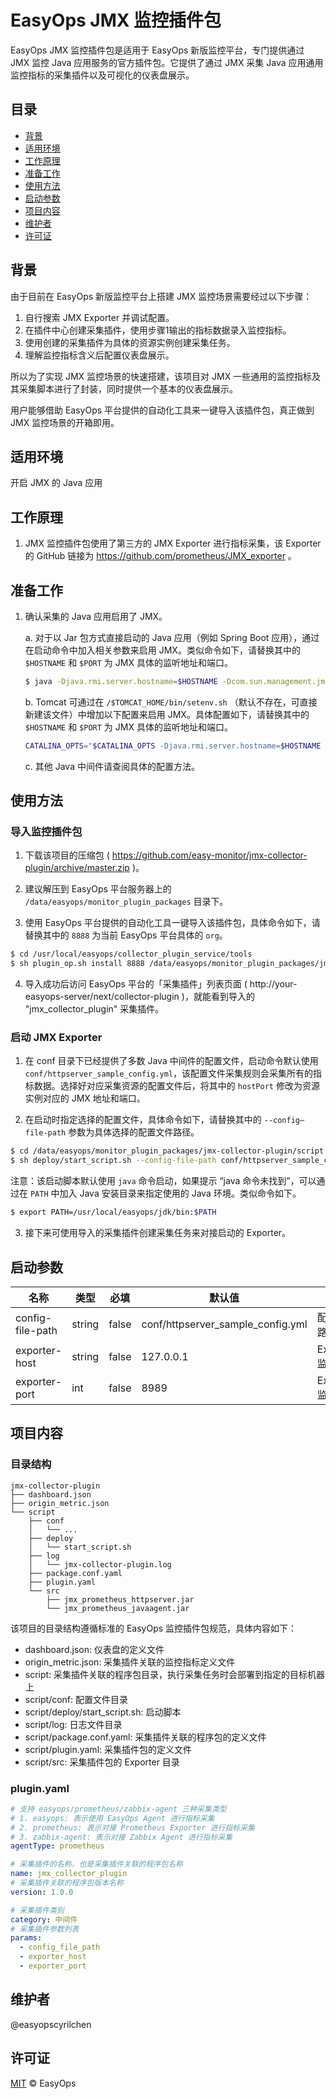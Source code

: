 # EasyOps JMX 监控插件包

EasyOps JMX 监控插件包是适用于 EasyOps 新版监控平台，专门提供通过 JMX 监控 Java 应用服务的官方插件包。它提供了通过 JMX 采集 Java 应用通用监控指标的采集插件以及可视化的仪表盘展示。

## 目录

- [背景](#背景)
- [适用环境](#适用环境)
- [工作原理](#工作原理)
- [准备工作](#准备工作)
- [使用方法](#使用方法)
- [启动参数](#启动参数) 
- [项目内容](#项目内容)
- [维护者](#维护者)
- [许可证](#许可证)

## 背景

由于目前在 EasyOps 新版监控平台上搭建 JMX 监控场景需要经过以下步骤：

1. 自行搜索 JMX Exporter 并调试配置。
2. 在插件中心创建采集插件，使用步骤1输出的指标数据录入监控指标。
3. 使用创建的采集插件为具体的资源实例创建采集任务。
4. 理解监控指标含义后配置仪表盘展示。

所以为了实现 JMX 监控场景的快速搭建，该项目对 JMX 一些通用的监控指标及其采集脚本进行了封装，同时提供一个基本的仪表盘展示。

用户能够借助 EasyOps 平台提供的自动化工具来一键导入该插件包，真正做到 JMX 监控场景的开箱即用。

## 适用环境

开启 JMX 的 Java 应用

## 工作原理

1. JMX 监控插件包使用了第三方的 JMX Exporter 进行指标采集，该 Exporter 的 GitHub 链接为 https://github.com/prometheus/JMX_exporter 。

## 准备工作

1. 确认采集的 Java 应用启用了 JMX。

    a. 对于以 Jar 包方式直接启动的 Java 应用（例如 Spring Boot 应用），通过在启动命令中加入相关参数来启用 JMX。类似命令如下，请替换其中的 `$HOSTNAME` 和 `$PORT` 为 JMX 具体的监听地址和端口。

    ```sh
    $ java -Djava.rmi.server.hostname=$HOSTNAME -Dcom.sun.management.jmxremote -Dcom.sun.management.jmxremote.port=$PORT -Dcom.sun.management.jmxremote.rmi.port=$PORT -Dcom.sun.management.jmxremote.ssl=false -Dcom.sun.management.jmxremote.authenticate=false -jar /PATH/OF/YOUR/JAR/PACKAGE
    ```

    b. Tomcat 可通过在 `/$TOMCAT_HOME/bin/setenv.sh` （默认不存在，可直接新建该文件）中增加以下配置来启用 JMX。具体配置如下，请替换其中的 `$HOSTNAME` 和 `$PORT` 为 JMX 具体的监听地址和端口。

    ```sh
    CATALINA_OPTS="$CATALINA_OPTS -Djava.rmi.server.hostname=$HOSTNAME -Dcom.sun.management.jmxremote -Dcom.sun.management.jmxremote.port=$PORT -Dcom.sun.management.jmxremote.rmi.port=$PORT -Dcom.sun.management.jmxremote.ssl=false -Dcom.sun.management.jmxremote.authenticate=false"
    ```
    
    c. 其他 Java 中间件请查阅具体的配置方法。

## 使用方法

### 导入监控插件包

1. 下载该项目的压缩包 ( https://github.com/easy-monitor/jmx-collector-plugin/archive/master.zip )。

2. 建议解压到 EasyOps 平台服务器上的 `/data/easyops/monitor_plugin_packages` 目录下。

3. 使用 EasyOps 平台提供的自动化工具一键导入该插件包，具体命令如下，请替换其中的 `8888` 为当前 EasyOps 平台具体的 `org`。

```sh
$ cd /usr/local/easyops/collector_plugin_service/tools
$ sh plugin_op.sh install 8888 /data/easyops/monitor_plugin_packages/jmx-collector-plugin
```

4. 导入成功后访问 EasyOps 平台的「采集插件」列表页面 ( http://your-easyops-server/next/collector-plugin )，就能看到导入的 "jmx_collector_plugin" 采集插件。

### 启动 JMX Exporter

1. 在 conf 目录下已经提供了多数 Java 中间件的配置文件，启动命令默认使用 `conf/httpserver_sample_config.yml`，该配置文件采集规则会采集所有的指标数据。选择好对应采集资源的配置文件后，将其中的 `hostPort` 修改为资源实例对应的 JMX 地址和端口。

2. 在启动时指定选择的配置文件，具体命令如下，请替换其中的 `--config—file-path` 参数为具体选择的配置文件路径。

```sh
$ cd /data/easyops/monitor_plugin_packages/jmx-collector-plugin/script
$ sh deploy/start_script.sh --config-file-path conf/httpserver_sample_config.yml
```

注意：该启动脚本默认使用 `java` 命令启动，如果提示 “java 命令未找到”，可以通过在 `PATH` 中加入 Java 安装目录来指定使用的 Java 环境。类似命令如下。

```sh
$ export PATH=/usr/local/easyops/jdk/bin:$PATH
```

3. 接下来可使用导入的采集插件创建采集任务来对接启动的 Exporter。

## 启动参数

| 名称 | 类型 | 必填 | 默认值 | 说明 |
| --- | --- | --- | --- | --- |
| config-file-path | string | false | conf/httpserver_sample_config.yml | 配置文件路径 |
| exporter-host | string | false | 127.0.0.1 | Exporter 监听地址 |
| exporter-port | int | false | 8989 | Exporter 监听端口 |

## 项目内容

### 目录结构

```
jmx-collector-plugin
├── dashboard.json
├── origin_metric.json
└── script
    ├── conf
    │   └── ...
    ├── deploy
    │   └── start_script.sh
    ├── log
    │   └── jmx-collector-plugin.log
    ├── package.conf.yaml
    ├── plugin.yaml
    └── src
        ├── jmx_prometheus_httpserver.jar 
        └── jmx_prometheus_javaagent.jar
```

该项目的目录结构遵循标准的 EasyOps 监控插件包规范，具体内容如下：

- dashboard.json: 仪表盘的定义文件
- origin_metric.json: 采集插件关联的监控指标定义文件
- script: 采集插件关联的程序包目录，执行采集任务时会部署到指定的目标机器上
- script/conf: 配置文件目录
- script/deploy/start_script.sh: 启动脚本
- script/log: 日志文件目录
- script/package.conf.yaml: 采集插件关联的程序包的定义文件
- script/plugin.yaml: 采集插件包的定义文件
- script/src: 采集插件包的 Exporter 目录

### plugin.yaml

```yaml
# 支持 easyops/prometheus/zabbix-agent 三种采集类型
# 1. easyops: 表示使用 EasyOps Agent 进行指标采集
# 2. prometheus: 表示对接 Prometheus Exporter 进行指标采集
# 3. zabbix-agent: 表示对接 Zabbix Agent 进行指标采集
agentType: prometheus

# 采集插件的名称，也是采集插件关联的程序包名称
name: jmx_collector_plugin
# 采集插件关联的程序包版本名称
version: 1.0.0

# 采集插件类别 
category: 中间件
# 采集插件参数列表
params:
  - config_file_path
  - exporter_host
  - exporter_port
```

## 维护者

@easyopscyrilchen

## 许可证

[MIT](#许可证) © EasyOps
